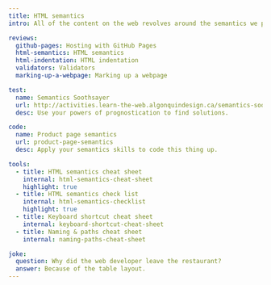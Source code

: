 ```yaml
---
title: HTML semantics
intro: All of the content on the web revolves around the semantics we present in our HTML. They’re important to help people and robots understand our content whether they’re using their eyeballs, a screen reader, or a search ranking algorithm.

reviews:
  github-pages: Hosting with GitHub Pages
  html-semantics: HTML semantics
  html-indentation: HTML indentation
  validators: Validators
  marking-up-a-webpage: Marking up a webpage

test:
  name: Semantics Soothsayer
  url: http://activities.learn-the-web.algonquindesign.ca/semantics-soothsayer/
  desc: Use your powers of prognostication to find solutions.

code:
  name: Product page semantics
  url: product-page-semantics
  desc: Apply your semantics skills to code this thing up.

tools:
  - title: HTML semantics cheat sheet
    internal: html-semantics-cheat-sheet
    highlight: true
  - title: HTML semantics check list
    internal: html-semantics-checklist
    highlight: true
  - title: Keyboard shortcut cheat sheet
    internal: keyboard-shortcut-cheat-sheet
  - title: Naming & paths cheat sheet
    internal: naming-paths-cheat-sheet

joke:
  question: Why did the web developer leave the restaurant?
  answer: Because of the table layout.
---
```

